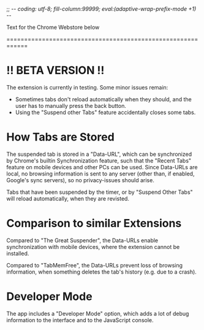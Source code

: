 ;; -*- coding: utf-8; fill-column:99999; eval:(adaptive-wrap-prefix-mode +1) -*-

Text for the Chrome Webstore below

============================================================



!! BETA VERSION !!
==================

The extension is currently in testing. Some minor issues remain:

 - Sometimes tabs don't reload automatically when they should, and the user has to manually press the back button.
 - Using the "Suspend other Tabs" feature accidentally closes some tabs.



How Tabs are Stored
===================

The suspended tab is stored in a "Data-URL", which can be synchronized by Chrome's builtin Synchronization feature, such that the "Recent Tabs" feature on mobile devices and other PCs can be used. Since Data-URLs are local, no browsing information is sent to any server (other than, if enabled, Google's sync servers), so no privacy-issues should arise.

Tabs that have been suspended by the timer, or by "Suspend Other Tabs" will reload automatically, when they are revisted.



Comparison to similar Extensions
================================

Compared to "The Great Suspender", the Data-URLs enable synchronization with mobile devices, where the extension cannot be installed.

Compared to "TabMemFree", the Data-URLs prevent loss of browsing information, when something deletes the tab's history (e.g. due to a crash). 



Developer Mode
==============

The app includes a "Developer Mode" option, which adds a lot of debug information to the interface and to the JavaScript console.
